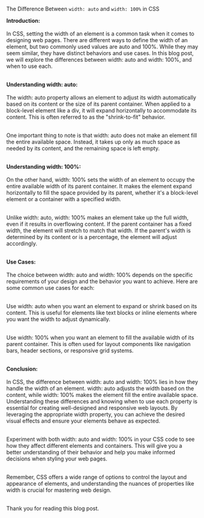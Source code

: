 The Difference Between `width: auto` and `width: 100%` in CSS

<strong>Introduction:</strong><br /><br />
In CSS, setting the width of an element is a common task when it comes to designing web pages. There are different ways to define the width of an element, but two commonly used values are <span class="code">auto</span> and <span class="code">100%</span>. While they may seem similar, they have distinct behaviors and use cases. In this blog post, we will explore the differences between <span class="code">width: auto</span> and <span class="code">width: 100%</span>, and when to use each.<br /><br />

<strong>Understanding <span class="code">width: auto</span>:</strong><br /><br />
The <span class="code">width: auto</span> property allows an element to adjust its width automatically based on its content or the size of its parent container. When applied to a block-level element like a <span class="code">div</span>, it will expand horizontally to accommodate its content. This is often referred to as the "shrink-to-fit" behavior.<br /><br />

One important thing to note is that <span class="code">width: auto</span> does not make an element fill the entire available space. Instead, it takes up only as much space as needed by its content, and the remaining space is left empty.<br /><br />

<strong>Understanding <span class="code">width: 100%</span>:</strong><br /><br />
On the other hand, <span class="code">width: 100%</span> sets the width of an element to occupy the entire available width of its parent container. It makes the element expand horizontally to fill the space provided by its parent, whether it's a block-level element or a container with a specified width.<br /><br />

Unlike <span class="code">width: auto</span>, <span class="code">width: 100%</span> makes an element take up the full width, even if it results in overflowing content. If the parent container has a fixed width, the element will stretch to match that width. If the parent's width is determined by its content or is a percentage, the element will adjust accordingly.<br /><br />

<strong>Use Cases:</strong><br /><br />
The choice between <span class="code">width: auto</span> and <span class="code">width: 100%</span> depends on the specific requirements of your design and the behavior you want to achieve. Here are some common use cases for each:<br /><br />

Use <span class="code">width: auto</span> when you want an element to expand or shrink based on its content. This is useful for elements like text blocks or inline elements where you want the width to adjust dynamically.<br /><br />

Use <span class="code">width: 100%</span> when you want an element to fill the available width of its parent container. This is often used for layout components like navigation bars, header sections, or responsive grid systems.<br /><br />

<strong>Conclusion:</strong><br /><br />
In CSS, the difference between <span class="code">width: auto</span> and <span class="code">width: 100%</span> lies in how they handle the width of an element. <span class="code">width: auto</span> adjusts the width based on the content, while <span class="code">width: 100%</span> makes the element fill the entire available space. Understanding these differences and knowing when to use each property is essential for creating well-designed and responsive web layouts. By leveraging the appropriate width property, you can achieve the desired visual effects and ensure your elements behave as expected.<br /><br />

Experiment with both <span class="code">width: auto</span> and <span class="code">width: 100%</span> in your CSS code to see how they affect different elements and containers. This will give you a better understanding of their behavior and help you make informed decisions when styling your web pages.<br /><br />

Remember, CSS offers a wide range of options to control the layout and appearance of elements, and understanding the nuances of properties like <span class="code">width</span> is crucial for mastering web design.<br /><br />

Thank you for reading this blog post.<br /><br />
